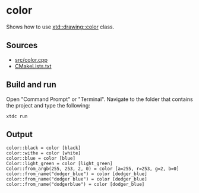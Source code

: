# color

Shows how to use [xtd::drawing::color](https://gammasoft71.github.io/xtd/reference_guides/latest/classxtd_1_1drawing_1_1color.html) class.

## Sources

* [src/color.cpp](src/color.cpp)
* [CMakeLists.txt](CMakeLists.txt)

## Build and run

Open "Command Prompt" or "Terminal". Navigate to the folder that contains the project and type the following:

```shell
xtdc run
```

## Output

```
color::black = color [black]
color::withe = color [white]
color::blue = color [blue]
Color::light_green = color [light_green]
Color::from_argb(255, 253, 2, 0) = color [a=255, r=253, g=2, b=0]
color::from_name("dodger_blue") = color [dodger_blue]
color::from_name("dodger blue") = color [dodger_blue]
color::from_name("dodgerblue") = color [dodger_blue]
```
